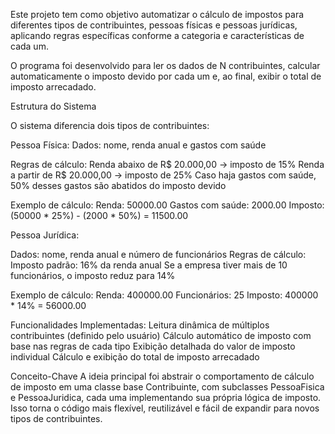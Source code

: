 Este projeto tem como objetivo automatizar o cálculo de impostos para diferentes tipos de contribuintes, pessoas físicas e pessoas jurídicas, aplicando regras específicas conforme a categoria e características de cada um.

O programa foi desenvolvido para ler os dados de N contribuintes, calcular automaticamente o imposto devido por cada um e, ao final, exibir o total de imposto arrecadado.

Estrutura do Sistema

O sistema diferencia dois tipos de contribuintes:

Pessoa Física: Dados: nome, renda anual e gastos com saúde

Regras de cálculo: Renda abaixo de R$ 20.000,00 → imposto de 15% Renda a partir de R$ 20.000,00 → imposto de 25% Caso haja gastos com saúde, 50% desses gastos são abatidos do imposto devido

Exemplo de cálculo: Renda: 50000.00 Gastos com saúde: 2000.00 Imposto: (50000 * 25%) - (2000 * 50%) = 11500.00

Pessoa Jurídica:

Dados: nome, renda anual e número de funcionários Regras de cálculo: Imposto padrão: 16% da renda anual Se a empresa tiver mais de 10 funcionários, o imposto reduz para 14%

Exemplo de cálculo: Renda: 400000.00 Funcionários: 25 Imposto: 400000 * 14% = 56000.00

Funcionalidades Implementadas: Leitura dinâmica de múltiplos contribuintes (definido pelo usuário) Cálculo automático de imposto com base nas regras de cada tipo Exibição detalhada do valor de imposto individual Cálculo e exibição do total de imposto arrecadado

Conceito-Chave A ideia principal foi abstrair o comportamento de cálculo de imposto em uma classe base Contribuinte, com subclasses PessoaFisica e PessoaJuridica, cada uma implementando sua própria lógica de imposto. Isso torna o código mais flexível, reutilizável e fácil de expandir para novos tipos de contribuintes.
